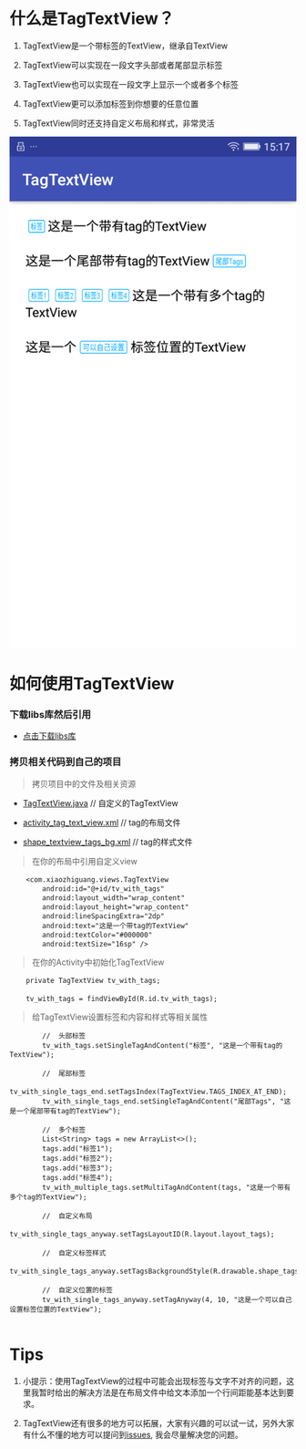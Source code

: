 # 什么是TagTextView？

1. TagTextView是一个带标签的TextView，继承自TextView

2. TagTextView可以实现在一段文字头部或者尾部显示标签

3. TagTextView也可以实现在一段文字上显示一个或者多个标签

4. TagTextView更可以添加标签到你想要的任意位置

5. TagTextView同时还支持自定义布局和样式，非常灵活


![avatar](images/screen.png)

# 如何使用TagTextView

### 下载libs库然后引用

* [点击下载libs库](https://github.com/xiaozhiguang/TagTextView.git)

### 拷贝相关代码到自己的项目

> 拷贝项目中的文件及相关资源

* [TagTextView.java](libs/src/main/java/com/xiaozhiguang/views/TagTextView.java)             // 自定义的TagTextView

* [activity_tag_text_view.xml](libs/src/main/res/layout/layout_textview_tags.xml)            // tag的布局文件

* [shape_textview_tags_bg.xml](libs/src/main/res/drawable/shape_textview_tags_bg.xml)        // tag的样式文件

> 在你的布局中引用自定义view

```
    <com.xiaozhiguang.views.TagTextView
        android:id="@+id/tv_with_tags"
        android:layout_width="wrap_content"
        android:layout_height="wrap_content"
        android:lineSpacingExtra="2dp"
        android:text="这是一个带tag的TextView"
        android:textColor="#000000"
        android:textSize="16sp" />
```

> 在你的Activity中初始化TagTextView
```
    private TagTextView tv_with_tags;
    
    tv_with_tags = findViewById(R.id.tv_with_tags);
```

> 给TagTextView设置标签和内容和样式等相关属性

```
        //  头部标签
        tv_with_tags.setSingleTagAndContent("标签", "这是一个带有tag的TextView");
        
        //  尾部标签
        tv_with_single_tags_end.setTagsIndex(TagTextView.TAGS_INDEX_AT_END);
        tv_with_single_tags_end.setSingleTagAndContent("尾部Tags", "这是一个尾部带有tag的TextView");
        
        //  多个标签
        List<String> tags = new ArrayList<>();
        tags.add("标签1");
        tags.add("标签2");
        tags.add("标签3");
        tags.add("标签4");
        tv_with_multiple_tags.setMultiTagAndContent(tags, "这是一个带有多个tag的TextView");
        
        //  自定义布局
        tv_with_single_tags_anyway.setTagsLayoutID(R.layout.layout_tags);
        
        //  自定义标签样式
        tv_with_single_tags_anyway.setTagsBackgroundStyle(R.drawable.shape_tags_bg);
        
        //  自定义位置的标签
        tv_with_single_tags_anyway.setTagAnyway(4, 10, "这是一个可以自己设置标签位置的TextView");
        
```
# Tips

1. 小提示：使用TagTextView的过程中可能会出现标签与文字不对齐的问题，这里我暂时给出的解决方法是在布局文件中给文本添加一个行间距能基本达到要求。

2. TagTextView还有很多的地方可以拓展，大家有兴趣的可以试一试，另外大家有什么不懂的地方可以提问到[issues](https://github.com/xiaozhiguang/TagTextView/issues), 我会尽量解决您的问题。